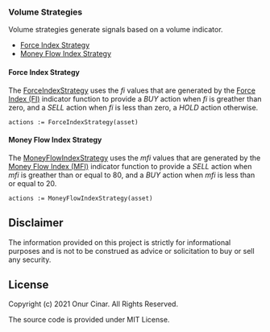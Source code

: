 ### Volume Strategies

Volume strategies generate signals based on a volume indicator.

- [Force Index Strategy](#force-index-strategy)
- [Money Flow Index Strategy](#money-flow-index-strategy)

#### Force Index Strategy

The [ForceIndexStrategy](https://pkg.go.dev/github.com/cinar/indicator#ForceIndexStrategy) uses the _fi_ values that are generated by the [Force Index (FI)](volume_indicators.md#force-index-fi) indicator function to provide a _BUY_ action when _fi_ is greather than zero, and a _SELL_ action when _fi_ is less than zero, a _HOLD_ action otherwise.

```Golang
actions := ForceIndexStrategy(asset)
```

#### Money Flow Index Strategy

The [MoneyFlowIndexStrategy](https://pkg.go.dev/github.com/cinar/indicator#MoneyFlowIndexStrategy) uses the _mfi_ values that are generated by the [Money Flow Index (MFI)](volume_indicators.md#money-flow-index-mfi) indicator function to provide a _SELL_ action when _mfi_ is greather than or equal to 80, and a _BUY_ action when _mfi_ is less than or equal to 20.

```Golang
actions := MoneyFlowIndexStrategy(asset)
```

## Disclaimer

The information provided on this project is strictly for informational purposes and is not to be construed as advice or solicitation to buy or sell any security.

## License

Copyright (c) 2021 Onur Cinar. All Rights Reserved.

The source code is provided under MIT License.
